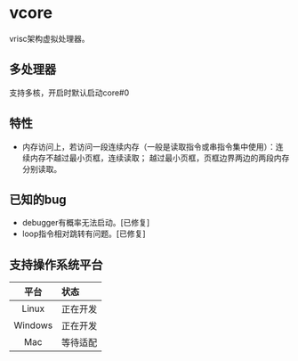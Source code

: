 # vcore

vrisc架构虚拟处理器。

## 多处理器

支持多核，开启时默认启动core#0

## 特性

* 内存访问上，若访问一段连续内存（一般是读取指令或串指令集中使用）：连续内存不越过最小页框，连续读取；
  越过最小页框，页框边界两边的两段内存分别读取。

## 已知的bug

* debugger有概率无法启动。[已修复]
* loop指令相对跳转有问题。[已修复]

## 支持操作系统平台

平台|状态
:-:|:-
Linux|正在开发
Windows|正在开发
Mac|等待适配
